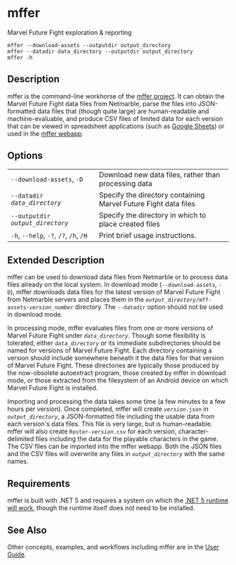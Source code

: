 # mffer

Marvel Future Fight exploration & reporting

```
mffer --download-assets --outputdir output_directory
mffer --datadir data_directory --outputdir output_directory
mffer -h
```

## Description

mffer is the command-line workhorse of the
[mffer project](https://github.com/therealchjones/mffer). It can obtain the
Marvel Future Fight data files from Netmarble, parse the files into
JSON-formatted data files that (though quite large) are human-readable and
machine-evaluable, and produce CSV files of limited data for each version that
can be viewed in spreadsheet applications (such as
[Google Sheets](https://sheets.google.com)) or used in the
[mffer webapp](https://mffer.org).

## Options

|                                        |                                                                 |
| -------------------------------------- | --------------------------------------------------------------- |
| `--download-assets`, `-D`              | Download new data files, rather than processing data            |
| `--datadir ` _`data_directory`_        | Specify the directory containing Marvel Future Fight data files |
| `--outputdir ` _`output_directory`_    | Specify the directory in which to place created files           |
| `-h`, `--help`, `-?`, `/?`, `/h`, `/H` | Print brief usage instructions.                                 |

## Extended Description

mffer can be used to download data files from Netmarble or to process data files
already on the local system. In download mode (`--download-assets`, `-D`), mffer
downloads data files for the latest version of Marvel Future Fight from
Netmarble servers and places them in the
_`output_directory`_`/mff-assets-`_`version_number`_ directory. The `--datadir`
option should not be used in download mode.

In processing mode, mffer evaluates files from one or more versions of Marvel
Future Fight under _`data_directory`_. Though some flexibility is tolerated,
either _`data_directory`_ or its immediate subdirectories should be named for
versions of Marvel Future Fight. Each directory containing a version should
include somewhere beneath it the data files for that version of Marvel Future
Fight. These directories are typically those produced by the now-obsolete
autoextract program, those created by mffer in download mode, or those extracted
from the filesystem of an Android device on which Marvel Future Fight is
installed.

Importing and processing the data takes some time (a few minutes to a few hours per version). Once
completed, mffer will create _`version`_`.json` in _`output_directory`_, a
JSON-formatted file including the usable data from each version's data files.
This file is very large, but is human-readable. mffer will also create
`Roster-`_`version`_`.csv` for each version, character-delimited files including
the data for the playable characters in the game. The CSV files can be imported
into the mffer webapp. Both the JSON files and the CSV
files will overwrite any files in _`output_directory`_ with the same names.

## Requirements

mffer is built with .NET 5 and requires a system on which the
[.NET 5 runtime will work](https://github.com/dotnet/core/blob/main/release-notes/5.0/5.0-supported-os.md),
though the runtime itself does not need to be installed.

## See Also

Other concepts, examples, and workflows including mffer are in the
[User Guide](USAGE.md).
